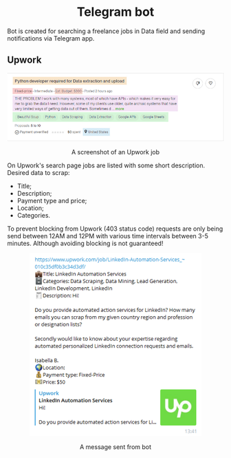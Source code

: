 # <div align="center">Telegram bot</div>

Bot is created for searching a freelance jobs in Data field and sending notifications via Telegram app.

## Upwork

<p align="center"><img width="800" src="./upwork/upwork_job.jpg"></p>
<div align="center">A screenshot of an Upwork job</div>

On Upwork's search page jobs are listed with some short description. Desired data to scrap:
 - Title;
 - Description;
 - Payment type and price;
 - Location;
 - Categories.

To prevent blocking from Upwork (403 status code) requests are only being send between 12AM and 12PM with various time intervals between 3-5 minutes.
Although avoiding blocking is not guaranteed!

<p align="center"><img width="400" src="./upwork/telegram_job.png"></p>
<div align="center">A message sent from bot</div>
